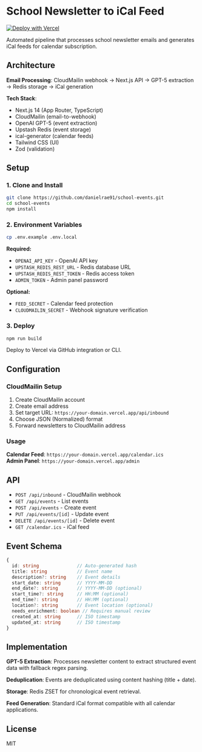 # School Newsletter to iCal Feed

[![Deploy with Vercel](https://vercel.com/button)](https://vercel.com/new/clone?repository-url=https%3A%2F%2Fgithub.com%2Fdanielrae91%2Fschool-events&env=OPENAI_API_KEY,UPSTASH_REDIS_REST_URL,UPSTASH_REDIS_REST_TOKEN,ADMIN_TOKEN)

Automated pipeline that processes school newsletter emails and generates iCal feeds for calendar subscription.

## Architecture

**Email Processing**: CloudMailin webhook → Next.js API → GPT-5 extraction → Redis storage → iCal generation

**Tech Stack**:
- Next.js 14 (App Router, TypeScript)
- CloudMailin (email-to-webhook)
- OpenAI GPT-5 (event extraction)
- Upstash Redis (event storage)
- ical-generator (calendar feeds)
- Tailwind CSS (UI)
- Zod (validation)

## Setup

### 1. Clone and Install

```bash
git clone https://github.com/danielrae91/school-events.git
cd school-events
npm install
```

### 2. Environment Variables

```bash
cp .env.example .env.local
```

**Required:**
- `OPENAI_API_KEY` - OpenAI API key
- `UPSTASH_REDIS_REST_URL` - Redis database URL
- `UPSTASH_REDIS_REST_TOKEN` - Redis access token
- `ADMIN_TOKEN` - Admin panel password

**Optional:**
- `FEED_SECRET` - Calendar feed protection
- `CLOUDMAILIN_SECRET` - Webhook signature verification

### 3. Deploy

```bash
npm run build
```

Deploy to Vercel via GitHub integration or CLI.

## Configuration

### CloudMailin Setup
1. Create CloudMailin account
2. Create email address
3. Set target URL: `https://your-domain.vercel.app/api/inbound`
4. Choose JSON (Normalized) format
5. Forward newsletters to CloudMailin address

### Usage

**Calendar Feed**: `https://your-domain.vercel.app/calendar.ics`  
**Admin Panel**: `https://your-domain.vercel.app/admin`

## API

- `POST /api/inbound` - CloudMailin webhook
- `GET /api/events` - List events
- `POST /api/events` - Create event
- `PUT /api/events/[id]` - Update event
- `DELETE /api/events/[id]` - Delete event
- `GET /calendar.ics` - iCal feed

## Event Schema

```typescript
{
  id: string              // Auto-generated hash
  title: string           // Event name
  description?: string    // Event details
  start_date: string      // YYYY-MM-DD
  end_date?: string       // YYYY-MM-DD (optional)
  start_time?: string     // HH:MM (optional)
  end_time?: string       // HH:MM (optional)
  location?: string       // Event location (optional)
  needs_enrichment: boolean // Requires manual review
  created_at: string      // ISO timestamp
  updated_at: string      // ISO timestamp
}
```

## Implementation

**GPT-5 Extraction**: Processes newsletter content to extract structured event data with fallback regex parsing.

**Deduplication**: Events are deduplicated using content hashing (title + date).

**Storage**: Redis ZSET for chronological event retrieval.

**Feed Generation**: Standard iCal format compatible with all calendar applications.

## License

MIT
